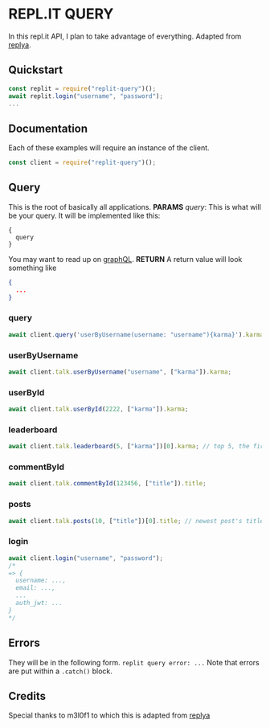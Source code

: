 # REPL.IT QUERY
In this repl.it API, I plan to take advantage of everything. Adapted from [replya](https://www.npmjs.com/package/replya).
## Quickstart
```javascript
const replit = require("replit-query")();
await replit.login("username", "password");
...
```
## Documentation
Each of these examples will require an instance of the client.
```javascript
const client = require("replit-query")();
```
## Query
This is the root of basically all applications.
**PARAMS**
*query*: This is what will be your query. It will be implemented like this:
```
{
  query
}
```
You may want to read up on [graphQL](https://graphql.org/).
**RETURN**
A return value will look something like
```json
{
  ...
}
```
### query
```javascript
await client.query('userByUsername(username: "username"){karma}').karma;
```
### userByUsername
```javascript
await client.talk.userByUsername("username", ["karma"]).karma;
```
### userById
```javascript
await client.talk.userById(2222, ["karma"]).karma;
```
### leaderboard
```javascript
await client.talk.leaderboard(5, ["karma"])[0].karma; // top 5, the first person's karma
```
### commentById
```javascript
await client.talk.commentById(123456, ["title"]).title;
```
### posts
```javascript
await client.talk.posts(10, ["title"])[0].title; // newest post's title
```
### login
```javascript
await client.login("username", "password");
/*
=> {
  username: ...,
  email: ...,
  ...
  auth_jwt: ...
}
*/
```
## Errors
They will be in the following form.
`replit query error: ...`
Note that errors are put within a `.catch()` block.
## Credits
Special thanks to m3l0f1 to which this is adapted from [replya](https://www.npmjs.com/package/replya)
